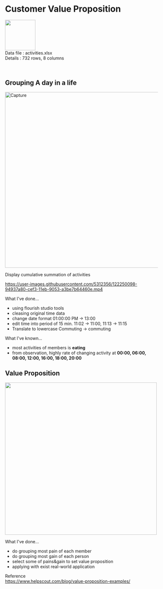 <h1>Customer Value Proposition</h1>

<p align="left">
<img src="https://cdn.iconscout.com/icon/free/png-512/microsoft-excel-2-569282.png"
     width="100" height="100" ><br>
Data file : activities.xlsx <br>
Details   : 732 rows, 8 columns
</p>
<br>

<h2>Grouping A day in a life</h2>
<p align="left">
<img width="577" alt="Capture" src="https://user-images.githubusercontent.com/5312356/120923807-a8243180-c6fa-11eb-98b9-fe07d4a4085d.PNG">
</p>

Display cumulative summation of activities

https://user-images.githubusercontent.com/5312356/122250098-94937a80-cef3-11eb-9053-a3be7b64460e.mp4

What I've done...
- using flourish studio tools
- cleasing original time data
- change date format 01:00:00 PM -> 13:00  
- edit time into period of 15 min. 11:02 -> 11:00, 11:13 -> 11:15
- Translate to lowercase Commuting -> commuting

What I've known...
- most activities of members is <b>eating</b>
- from observation, highly rate of changing activity at <b>00:00, 06:00, 08:00, 12:00, 16:00, 18:00, 20:00</b>

<h2>Value Proposition</h2>
<img width="500" src="https://user-images.githubusercontent.com/5312356/120926002-45846300-c705-11eb-8cc6-d4ac64b15d9f.PNG">

What I've done...
- do grouping most pain of each member
- do grouping most gain of each person
- select some of pains&gain to set value proposition
- applying with exist real-world application

Reference<br/>
https://www.helpscout.com/blog/value-proposition-examples/
